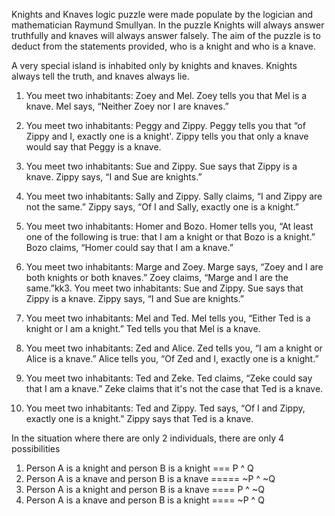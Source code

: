 Knights and Knaves logic puzzle were made populate by the logician and mathematician Raymund Smullyan. In the puzzle Knights will always answer truthfully and knaves will always answer falsely. The aim of the puzzle is to deduct from the statements provided, who is a knight and who is a knave.

A very special island is inhabited only by knights and knaves. Knights always tell the truth, and knaves always lie.

1. You meet two inhabitants: Zoey and Mel. Zoey tells you that Mel is a knave. Mel says, “Neither Zoey nor I are knaves.”

2. You meet two inhabitants: Peggy and Zippy. Peggy tells you that “of Zippy and I, exactly one is a knight'. Zippy tells you that only a knave would say that Peggy is a knave.

3. You meet two inhabitants: Sue and Zippy. Sue says that Zippy is a knave. Zippy says, “I and Sue are knights.”

4. You meet two inhabitants: Sally and Zippy. Sally claims, “I and Zippy are not the same.” Zippy says, “Of I and Sally, exactly one is a knight.”

5. You meet two inhabitants: Homer and Bozo. Homer tells you, “At least one of the following is true: that I am a knight or that Bozo is a knight.” Bozo claims, “Homer could say that I am a knave.”

6.  You meet two inhabitants: Marge and Zoey. Marge says, “Zoey and I are both knights or both knaves.” Zoey claims, “Marge and I are the same.”kk3. You meet two inhabitants: Sue and Zippy. Sue says that Zippy is a knave. Zippy says, “I and Sue are knights.”

7. You meet two inhabitants: Mel and Ted. Mel tells you, “Either Ted is a knight or I am a knight.” Ted tells you that Mel is a knave.

8. You meet two inhabitants: Zed and Alice. Zed tells you, “I am a knight or Alice is a knave.” Alice tells you, “Of Zed and I, exactly one is a knight.”

9. You meet two inhabitants: Ted and Zeke. Ted claims, “Zeke could say that I am a knave.” Zeke claims that it's not the case that Ted is a knave.

10. You meet two inhabitants: Ted and Zippy. Ted says, “Of I and Zippy, exactly one is a knight.” Zippy says that Ted is a knave.

In the situation where there are only 2 individuals, there are only 4 possibilities

1. Person A is a knight and person B is a knight === P ^ Q
2. Person A is a knave and person B is a knave ===== ~P ^ ~Q
2. Person A is a knight and person B is a knave ==== P ^ ~Q
4. Person A is a knave and person B is a knight ==== ~P ^ Q

